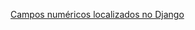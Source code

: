 [Campos numéricos localizados no Django][0]

[0]: http://igorsobreira.com/2010/09/25/campos-numericos-localizados-no-django.html